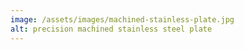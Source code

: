 ```yaml
---
image: /assets/images/machined-stainless-plate.jpg
alt: precision machined stainless steel plate
---
```

